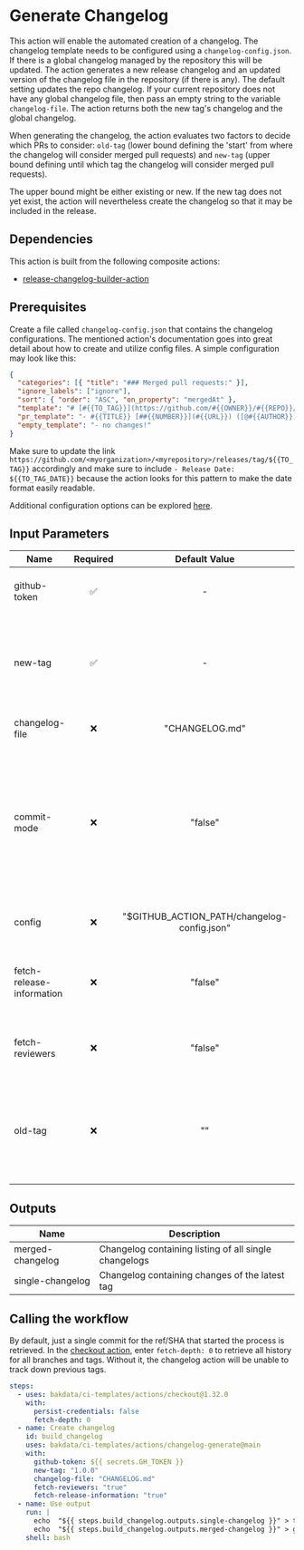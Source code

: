 # Generate Changelog

This action will enable the automated creation of a changelog.
The changelog template needs to be configured using a `changelog-config.json`.
If there is a global changelog managed by the repository this will be updated.
The action generates a new release changelog and an updated version of
the changelog file in the repository (if there is any).
The default setting updates the repo changelog.
If your current repository does not have any global changelog file,
then pass an empty string to the variable `changelog-file`.
The action returns both the new tag's changelog and the global changelog.

When generating the changelog, the action evaluates two factors to decide which PRs to consider:
`old-tag`
(lower bound defining the 'start' from where the changelog will consider merged pull requests)
and `new-tag`
(upper bound defining until which tag the changelog will consider merged pull requests).

The upper bound might be either existing or new.
If the new tag does not yet exist, the action will
nevertheless create the changelog so that it may be included in the release.

## Dependencies

This action is built from the following composite actions:

- [release-changelog-builder-action](https://github.com/mikepenz/release-changelog-builder-action)

## Prerequisites

Create a file called `changelog-config.json` that contains the changelog configurations.
The mentioned action's documentation goes into great detail about how to create and utilize config
files. A simple configuration may look like this:

```json
{
  "categories": [{ "title": "### Merged pull requests:" }],
  "ignore_labels": ["ignore"],
  "sort": { "order": "ASC", "on_property": "mergedAt" },
  "template": "# [#{{TO_TAG}}](https://github.com/#{{OWNER}}/#{{REPO}}/releases/tag/#{{TO_TAG}}) - Release Date: #{{TO_TAG_DATE}}\n\n#{{CHANGELOG}}",
  "pr_template": "- #{{TITLE}} [##{{NUMBER}}](#{{URL}}) ([@#{{AUTHOR}}](https://github.com/#{{AUTHOR}}))\n",
  "empty_template": "- no changes!"
}
```

Make sure to update the link
`https://github.com/<myorganization>/<myrepository>/releases/tag/${{TO_TAG}}`
accordingly and make sure to include `- Release Date: ${{TO_TAG_DATE}}`
because the action looks for this pattern to make the date format easily readable.

Additional configuration options can be explored
[here](https://github.com/mikepenz/release-changelog-builder-action#configuration-specification).

## Input Parameters

| Name                      | Required |                Default Value                | Description                                                                                                                                                  |
| ------------------------- | :------: | :-----------------------------------------: | ------------------------------------------------------------------------------------------------------------------------------------------------------------ |
| github-token              |    ✅    |                      -                      | The GitHub token for committing the changes                                                                                                                  |
| new-tag                   |    ✅    |                      -                      | Defines until which tag the changelog will consider merged pull requests (can be a tag or a valid git ref)                                                   |
| changelog-file            |    ❌    |               "CHANGELOG.md"                | Path to the Changelog.md file                                                                                                                                |
| commit-mode               |    ❌    |                   "false"                   | Special configuration for projects which work without PRs. Uses commit messages as changelog. This mode looses access to information only available for PRs. |
| config                    |    ❌    | "$GITHUB_ACTION_PATH/changelog-config.json" | Path to the changelog config JSON file                                                                                                                       |
| fetch-release-information |    ❌    |                   "false"                   | Will enable fetching additional release information from tags.                                                                                               |
| fetch-reviewers           |    ❌    |                   "false"                   | Will enable fetching the users/reviewers who approved the PR.                                                                                                |
| old-tag                   |    ❌    |                     ""                      | Defines the 'start' from where the changelog will consider merged pull requests (can be a tag or a valid git ref)                                            |

## Outputs

| Name             | Description                                           |
| ---------------- | ----------------------------------------------------- |
| merged-changelog | Changelog containing listing of all single changelogs |
| single-changelog | Changelog containing changes of the latest tag        |

## Calling the workflow

By default, just a single commit for the ref/SHA that started the process is retrieved.
In the [checkout action](https://github.com/actions/checkout), enter `fetch-depth: 0` to retrieve
all history for all branches and tags.
Without it, the changelog action will be unable to track down previous tags.

```yaml
steps:
  - uses: bakdata/ci-templates/actions/checkout@1.32.0
    with:
      persist-credentials: false
      fetch-depth: 0
  - name: Create changelog
    id: build_changelog
    uses: bakdata/ci-templates/actions/changelog-generate@main
    with:
      github-token: ${{ secrets.GH_TOKEN }}
      new-tag: "1.0.0"
      changelog-file: "CHANGELOG.md"
      fetch-reviewers: "true"
      fetch-release-information: "true"
  - name: Use output
    run: |
      echo  "${{ steps.build_changelog.outputs.single-changelog }}" > tag_changelog.md
      echo  "${{ steps.build_changelog.outputs.merged-changelog }}" > global_changelog.md
    shell: bash
```
